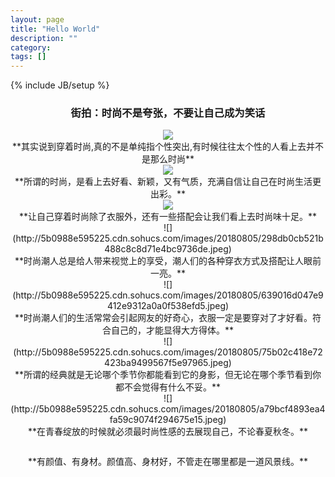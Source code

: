 ```yaml
---
layout: page
title: "Hello World"
description: ""
category: 
tags: []
---
```

{% include JB/setup %}


### <center>街拍：时尚不是夸张，不要让自己成为笑话</center>

<div style="text-align: center">
<img src="http://5b0988e595225.cdn.sohucs.com/images/20180805/5958ad45d9a54b7baaf1aa303d66be6c.jpeg"/>
</div>
<center>**其实说到穿着时尚,真的不是单纯指个性突出,有时候往往太个性的人看上去并不是那么时尚**</center>

<div style="text-align: center">
<img src="http://5b0988e595225.cdn.sohucs.com/images/20180805/18fa763bf39d411d88b3b41a9de20a5f.jpeg"/>
</div>

<center>**所谓的时尚，是看上去好看、新颖，又有气质，充满自信让自己在时尚生活更出彩。**

<div style="text-align: center">
<img src="http://5b0988e595225.cdn.sohucs.com/images/20180805/a4a7f7aa1d3b44dfad49a021a8b8e8d0.jpeg"/>
</div>

<center>**让自己穿着时尚除了衣服外，还有一些搭配会让我们看上去时尚味十足。**

<center>![](http://5b0988e595225.cdn.sohucs.com/images/20180805/298db0cb521b488c8c8d71e4bc9736de.jpeg)
<center>**时尚潮人总是给人带来视觉上的享受，潮人们的各种穿衣方式及搭配让人眼前一亮。**

<center>![](http://5b0988e595225.cdn.sohucs.com/images/20180805/639016d047e9412e9312a0a0f538efd5.jpeg)
<center>**时尚潮人们的生活常常会引起网友的好奇心，衣服一定是要穿对了才好看。符合自己的，才能显得大方得体。**

<center>![](http://5b0988e595225.cdn.sohucs.com/images/20180805/75b02c418e72423ba9499567f5e97965.jpeg)
<center>**所谓的经典就是无论哪个季节你都能看到它的身影，但无论在哪个季节看到你都不会觉得有什么不妥。**

<center>![](http://5b0988e595225.cdn.sohucs.com/images/20180805/a79bcf4893ea4fa59c9074f294675e15.jpeg)
<center>**在青春绽放的时候就必须最时尚性感的去展现自己，不论春夏秋冬。**

![]()
<center>**有颜值、有身材。颜值高、身材好，不管走在哪里都是一道风景线。**